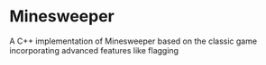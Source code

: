 # Minesweeper
A C++ implementation of Minesweeper based on the classic game incorporating advanced features like flagging 
